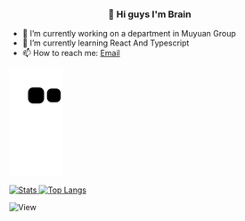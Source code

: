 <div align=center>
<h3>🤪 Hi guys I'm Brain</h3>
</div>

- 🔭 I’m currently working on a department in Muyuan Group
- 🌱 I’m currently learning React And Typescript
- 📫 How to reach me: [Email](827421256@qq.com)

![snake gif](https://raw.githubusercontent.com/Brain777777/Brain777777/output/github-contribution-grid-snake.svg)

<div>
  <a href="https://github.com/anuraghazra/github-readme-stats">
    <img width="49%" alt="Stats" src="https://github-readme-stats.vercel.app/api?username=Brain777777&show_icons=true&theme=radical"/>
  </a>
   <a href="https://github.com/anuraghazra/github-readme-stats">
    <img width="49%" alt="Top Langs" src="https://github-readme-stats.vercel.app/api/top-langs/?username=Brain777777&theme=radical"/>
  </a>
</div>

![View](https://count.getloli.com/get/@Brain777777.github.readme)
